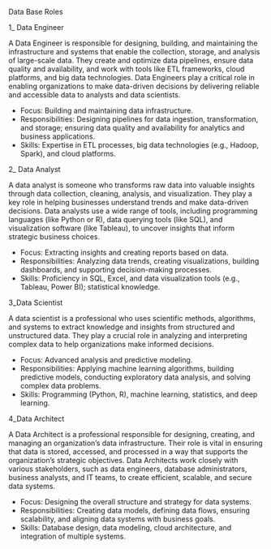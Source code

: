 Data Base Roles

1_ Data Engineer

A Data Engineer is responsible for designing, building, and maintaining the infrastructure and systems that enable the collection, storage, and analysis of large-scale
data. They create and optimize data pipelines, ensure data quality and availability, and work with tools like ETL frameworks, cloud platforms, and big data technologies.
Data Engineers play a critical role in enabling organizations to make data-driven decisions by delivering reliable and accessible data to analysts and data scientists.

   - Focus: Building and maintaining data infrastructure.  
   - Responsibilities: Designing pipelines for data ingestion, transformation, and storage; ensuring data quality and availability for analytics and business applications.  
   - Skills: Expertise in ETL processes, big data technologies (e.g., Hadoop, Spark), and cloud platforms.  

2_ Data Analyst

A data analyst is someone who transforms raw data into valuable insights through data collection, cleaning, analysis, and visualization. 
They play a key role in helping businesses understand trends and make data-driven decisions. 
Data analysts use a wide range of tools, including programming languages (like Python or R), data querying tools (like SQL), 
and visualization software (like Tableau), to uncover insights that inform strategic business choices.

   - Focus: Extracting insights and creating reports based on data.  
   - Responsibilities: Analyzing data trends, creating visualizations, building dashboards, and supporting decision-making processes.  
   - Skills: Proficiency in SQL, Excel, and data visualization tools (e.g., Tableau, Power BI); statistical knowledge.


3_Data Scientist

A data scientist is a professional who uses scientific methods, algorithms, and systems to extract knowledge and insights from structured and unstructured data. 
They play a crucial role in analyzing and interpreting complex data to help organizations make informed decisions. 

   - Focus: Advanced analysis and predictive modeling.  
   - Responsibilities: Applying machine learning algorithms, building predictive models, conducting exploratory data analysis, and solving complex data problems.  
   - Skills: Programming (Python, R), machine learning, statistics, and deep learning.


4_Data Architect 

A Data Architect is a professional responsible for designing, creating, and managing an organization’s data infrastructure. 
Their role is vital in ensuring that data is stored, accessed, and processed in a way that supports the organization’s strategic objectives. 
Data Architects work closely with various stakeholders, such as data engineers, database administrators, business analysts, and IT teams, to create efficient, scalable, and secure data systems.

   - Focus: Designing the overall structure and strategy for data systems.  
   - Responsibilities: Creating data models, defining data flows, ensuring scalability, and aligning data systems with business goals.  
   - Skills: Database design, data modeling, cloud architecture, and integration of multiple systems.